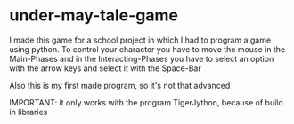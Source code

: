 # under-may-tale-game
I made this game for a school project in which I had to program a game using python.
To control your character you have to move the mouse in the Main-Phases and in the Interacting-Phases you have to select an option with the arrow keys and select it with the Space-Bar

Also this is my first made program, so it's not that advanced

IMPORTANT: it only works with the program TigerJython, because of build in libraries
